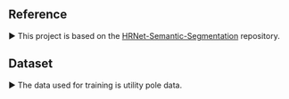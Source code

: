 ## Reference

▶ This project is based on the [HRNet-Semantic-Segmentation](https://github.com/HRNet/HRNet-Semantic-Segmentation) repository.

## Dataset

▶ The data used for training is utility pole data.
